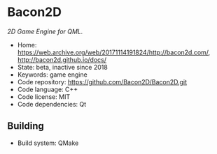 # Bacon2D

_2D Game Engine for QML._

- Home: https://web.archive.org/web/20171114191824/http://bacon2d.com/, http://bacon2d.github.io/docs/
- State: beta, inactive since 2018
- Keywords: game engine
- Code repository: https://github.com/Bacon2D/Bacon2D.git
- Code language: C++
- Code license: MIT
- Code dependencies: Qt

## Building

- Build system: QMake